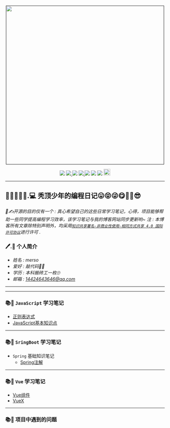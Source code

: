 <p align="center">
	<a href=""><img src="https://raw.githubusercontent.com/YUbuntu0109/YUbuntu0109.github.io/430d06191a8297f8d49619597cddbdacefbab7f8/img/logo.png" width="500"></a>
</p>


<p align="center">
    <img src="https://badges.frapsoft.com/os/v1/open-source.png?v=103"></img>
    <a rel="travis-ci" href="">
	    <img src="https://travis-ci.com/YUbuntu0109/YUbuntu0109.github.io.svg?branch=HexoBackup"></img>
    </a>
   <!-- <a rel="gitter" href="https://gitter.im/Mutual-learning/community?utm_source=badge&utm_medium=badge&utm_campaign=pr-badge">
	    <img src="https://badges.gitter.im/Mutual-learning/community.svg"></img> -->
    </a>
    <img src="https://img.shields.io/github/commit-activity/m/markses/Study-notes"></img>
    <a ref="hexo-theme" href="https://github.com/yscoder/hexo-theme-indigo">
        <img src="https://img.shields.io/badge/hexo%20theme-indigo-green"></img>
    </a>
     <img src="https://img.shields.io/github/repo-size/markses/Study-notes"></img>
    <img src="https://img.shields.io/badge/github-study-orange"></img>
    <img src="https://badgen.net/badge/stars/%E2%98%85%E2%98%85%E2%98%85%E2%98%85%E2%98%86"></img>
    <a rel="license" href="http://creativecommons.org/licenses/by-nc-sa/4.0/">
        <img alt="知识共享许可协议" style="border-width:0" height="21" src="https://i.creativecommons.org/l/by-nc-sa/4.0/88x31.png"/>
    </a>
</p>

---

## 💙💜🖤💖💝.💻 秃顶少年的编程日记😛😝😜😋🤤🤓😎
*📒✍开源的目的仅有一个 : 真心希望自己的这些日常学习笔记，心得，项目能够帮助一些同学提高编程学习效率，该学习笔记与我的博客网站同步更新哟~ 注 : 本博客所有文章除特别声明外，均采用<a rel="license" href="http://creativecommons.org/licenses/by-nc-sa/4.0/">`知识共享署名-非商业性使用-相同方式共享 4.0 国际许可协议`</a>进行许可 .*

### 🖊.📜 个人简介
* *姓名 : merso*
* *爱好 : 敲代码👴👵*
* *学历 : 本科搬砖工一枚🙄*
* *邮箱 : 14424643646@qq.com*
---

---

### 📚📝 `JavaScript` 学习笔记  
   * [正则表达式](https://github.com/markses/Study-notes/blob/master/JavaScript/%E6%AD%A3%E5%88%99%E8%A1%A8%E8%BE%BE%E5%BC%8F.md)
   * [JavaScript基本知识点](https://github.com/markses/Study-notes/blob/master/JavaScript/JavaScript.md)

---

### 📚📝 `SringBoot` 学习笔记 
  * `Spring` 基础知识笔记    
    * [Spring注解](https://github.com/markses/Study-notes/blob/master/spring/springboot/springboot.md)
    
---
### 📚📝 `Vue` 学习笔记
* [Vue组件](https://github.com/markses/Study-notes/blob/master/spring/springboot/springboot.md)
* [VueX](https://github.com/markses/Study-notes/blob/master/spring/springboot/springboot.md)

---
### 📚📝 项目中遇到的问题
